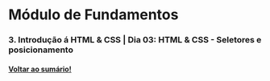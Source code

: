 # Módulo de Fundamentos   
### 3. Introdução á HTML & CSS  |  Dia 03: HTML & CSS - Seletores e posicionamento
#### [Voltar ao sumário!](https://github.com/hiagoisoppo/trybe_exercicios/tree/main)
